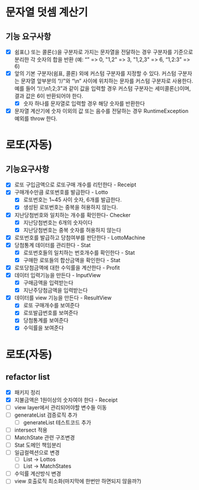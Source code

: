# 문자열 덧셈 계산기
## 기능 요구사항

* [x] 쉼표(,) 또는 콜론(:)을 구분자로 가지는 문자열을 전달하는 경우 구분자를 기준으로 분리한 각 숫자의 합을 반환 (예: “” => 0, "1,2" => 3, "1,2,3" => 6, “1,2:3” => 6)
* [x] 앞의 기본 구분자(쉼표, 콜론) 외에 커스텀 구분자를 지정할 수 있다. 커스텀 구분자는 문자열 앞부분의 “//”와 “\n” 사이에 위치하는 문자를 커스텀 구분자로 사용한다. 예를 들어 “//;\n1;2;3”과 같이 값을 입력할 경우 커스텀 구분자는 세미콜론(;)이며, 결과 값은 6이 반환되어야 한다.
  * [x] 숫자 하나를 문자열로 입력할 경우 해당 숫자를 반환한다
* [x] 문자열 계산기에 숫자 이외의 값 또는 음수를 전달하는 경우 RuntimeException 예외를 throw 한다.

# 로또(자동)
## 기능요구사항
* [x] 로또 구입금액으로 로또구매 개수를 리턴한다 - Receipt
* [x] 구매개수만큼 로또번호를 발급한다 - Lotto
  * [x] 로또번호는 1~45 사이 숫자, 6개를 발급한다.
  * [x] 생성된 로또번호는 중복을 허용하지 않는다.
* [x] 지난당첨번호와 일치하는 개수를 확인한다- Checker
  * [x] 지난당첨번호는 6개의 숫자이다
  * [x] 지난당첨번호는 중복 숫자를 허용하지 않는다
* [x] 로또번호를 발급하고 당첨여부를 판단한다 - LottoMachine
* [x] 당첨통계 데이터를 관리한다 - Stat
  * [x] 로또번호들의 일치하는 번호개수를 확인한다 - Stat
  * [x] 구매한 로또들의 합산금액을 확인한다 - Stat
* [x] 로또당첨금액에 대한 수익률을 계산한다 - Profit
* [x] 데이터 입력기능을 만든다 - InputView
  * [x] 구매금액을 입력받는다
  * [x] 지난주당첨금액을 입력받는다
* [x] 데이터를 view 기능을 만든다 - ResultView
  * [x] 로또 구매개수를 보여준다
  * [x] 로또발급번호를 보여준다
  * [x] 당첨통계를 보여준다
  * [x] 수익률을 보여준다

# 로또(자동)
## refactor list
* [x] 패키지 정리
* [x] 지불금액은 1원이상의 숫자여야 한다 - Receipt
* [ ] view layer에서 관리되어야할 변수들 이동
* [ ] generateList 검증로직 추가
  * [ ] generateList 테스트코드 추가
* [ ] intersect 적용
* [ ] MatchState 관련 구조변경
* [ ] Stat 도메인 책임분리
* [ ] 일급컬렉션으로 변경
  * [ ] List<Lotto> -> Lottos
  * [ ] List<MatchState> -> MatchStates
* [ ] 수익률 계산방식 변경
* [ ] view 호출로직 최소화(마지막에 한번만 하면되지 않을까?)
